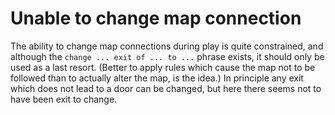 # Unable to change map connection

The ability to change map connections during play is quite constrained, and although the `change ... exit of ... to ...` phrase exists, it should only be used as a last resort. (Better to apply rules which cause the map not to be followed than to actually alter the map, is the idea.) In principle any exit which does not lead to a door can be changed, but here there seems not to have been exit to change.

